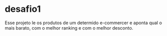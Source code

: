 # desafio1
Esse projeto le os produtos de um determido e-commercer e aponta qual o mais barato, com o melhor ranking e com o melhor desconto.
